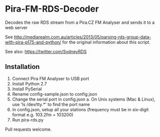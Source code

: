 # Pira-FM-RDS-Decoder
Decodes the raw RDS stream from a Pira.CZ FM Analyser and sends it to a web server

See http://mediarealm.com.au/articles/2013/05/parsing-rds-group-data-with-pira-p175-and-python/ for the original information about this script.

See also: https://twitter.com/SydneyRDS

## Installation

1. Connect Pira FM Analyser to USB port
2. Install Python 2.7
3. Install PySerial
4. Rename config-sample.json to config.json
5. Change the serial port in config.json
 a. On Unix systems (Mac & Linux), use 'ls /dev/tty.*' to find the port name
6. In config.json, setup all your stations (frequency must be in six-digit format e.g. 103.2fm = 103200)
7. Run pira-rds.py

Pull requests welcome.

